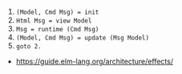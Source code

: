 1. `(Model, Cmd Msg) = init`
2. `Html Msg = view Model`
3. `Msg = runtime (Cmd Msg)`
4. `(Model, Cmd Msg) = update (Msg Model)`
5. `goto 2.`

- https://guide.elm-lang.org/architecture/effects/
